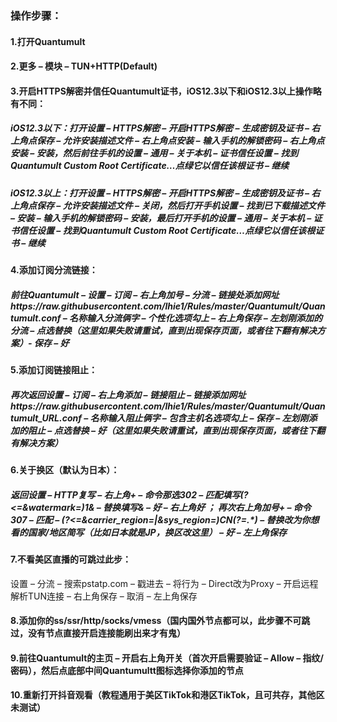 ### 操作步骤：

####  1.打开Quantumult

#### 2.更多 – 模块 – TUN+HTTP(Default)

#### 3.开启HTTPS解密并信任Quantumult证书，iOS12.3以下和iOS12.3以上操作略有不同：

#####     iOS12.3以下：打开设置 – HTTPS解密 – 开启HTTPS解密 – 生成密钥及证书 – 右上角点保存 – 允许安装描述文件 – 右上角点安装 – 输入手机的解锁密码 – 右上角点安装 – 安装，然后前往手机的设置 – 通用 – 关于本机 – 证书信任设置 – 找到Quantumult Custom Root Certificate…点绿它以信任该根证书 – 继续

#####     iOS12.3以上：打开设置 – HTTPS解密 – 开启HTTPS解密 – 生成密钥及证书 – 右上角点保存 – 允许安装描述文件 – 关闭，然后打开手机设置 – 找到已下载描述文件 – 安装 – 输入手机的解锁密码 – 安装，最后打开手机的设置 – 通用 – 关于本机 – 证书信任设置 – 找到Quantumult Custom Root Certificate…点绿它以信任该根证书 – 继续

#### 4.添加订阅分流链接：

##### 前往Quantumult – 设置 – 订阅 – 右上角加号 – 分流 – 链接处添加网址https://raw.githubusercontent.com/lhie1/Rules/master/Quantumult/Quantumult.conf – 名称输入分流俩字 – 个性化选项勾上 – 右上角保存 – 左划刚添加的分流 – 点选替换（这里如果失败请重试，直到出现保存页面，或者往下翻有解决方案）- 保存 – 好

#### 5.添加订阅链接阻止：

##### 再次返回设置 – 订阅 – 右上角添加 – 链接阻止 – 链接添加网址https://raw.githubusercontent.com/lhie1/Rules/master/Quantumult/Quantumult_URL.conf – 名称输入阻止俩字 – 包含主机名选项勾上 – 保存 – 左划刚添加的阻止 – 点选替换 – 好（这里如果失败请重试，直到出现保存页面，或者往下翻有解决方案）

#### 6.关于换区（默认为日本）：

##### 返回设置 – HTTP复写 – 右上角+ – 命令那选302 – 匹配填写(?<=&watermark=)1& –  替换填写& – 好 – 右上角好 ； 再次右上角加号+ – 命令307 – 匹配 – (?<=&carrier_region=|&sys_region=)CN(?=.*) – 替换改为你想看的国家/地区简写（比如日本就是JP，换区改这里） – 好 – 左上角保存

#### 7.不看美区直播的可跳过此步：

设置 – 分流 – 搜索pstatp.com – 戳进去 – 将行为 – Direct改为Proxy – 开启远程解析TUN连接 – 右上角保存 – 取消 – 左上角保存

#### 8.添加你的ss/ssr/http/socks/vmess（国内国外节点都可以，此步骤不可跳过，没有节点直接开启连接能刷出来才有鬼）


#### 9.前往Quantumult的主页 – 开启右上角开关（首次开启需要验证 – Allow – 指纹/密码），然后点底部中间Quantumultt图标选择你添加的节点


#### 10.重新打开抖音观看（教程通用于美区TikTok和港区TikTok，且可共存，其他区未测试）
